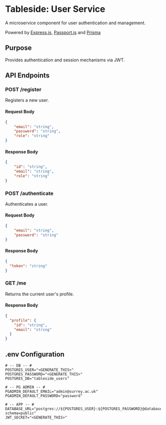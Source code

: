 # Tableside: User Service

A microservice component for user authentication and management.

Powered by [Express.js](), [Passport.js](https://www.passportjs.org/) and [Prisma](https://www.prisma.io)

## Purpose

Provides authentication and session mechanisms via JWT.

## API Endpoints

### POST /register
Registers a new user.

#### Request Body
```json
{
    "email": "string",
    "password": "string",
    "role": "string"
}
```

#### Response Body
```json
{
    "id": "string",
    "email": "string",
    "role": "string"
}
```

### POST /authenticate
Authenticates a user.
#### Request Body
```json
{
    "email": "string",
    "password": "string"
}
```

#### Response Body
```json
{
  "token": "string"
}
```

### GET /me
Returns the current user's profile.

#### Response Body
```json
{
  "profile": {
    "id": "string",
    "email": "string"
  }
}
```

## .env Configuration
```dotenv
# -- DB -- #
POSTGRES_USER="<GENERATE_THIS>"
POSTGRES_PASSWORD="<GENERATE_THIS>"
POSTGRES_DB="tableside_users"

# -- PG ADMIN -- #
PGADMIN_DEFAULT_EMAIL="admin@surrey.ac.uk"
PGADMIN_DEFAULT_PASSWORD="password"

# -- APP -- #
DATABASE_URL="postgres://${POSTGRES_USER}:${POSTGRES_PASSWORD}@database:5432/${POSTGRES_DB}?schema=public"
JWT_SECRET="<GENERATE_THIS>"

```